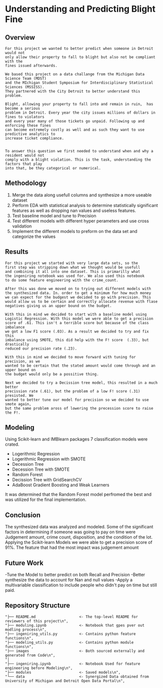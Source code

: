 # Understanding and Predicting Blight Fine

## Overview

    For this project we wanted to better predict when someone in Detroit would not
    only allow their property to fall to blight but also not be compliant with the 
    fines issued afterwards.

    We based this project on a data challange from the Michigan Data Science Team (MDST) 
    and the MIchigan Student Symposium for Interdisciplinary Statistical Sciences (MSSISS). 
    They partnered with the City Detroit to better understand this problem.

    Blight, allowing your property to fall into and remain in ruin,  has become a serious 
    problem in Detroit. Every year the city issues millions of dollars in fines to violators 
    and every year many of those tickets go unpaid. Following up and enforcing these fines 
    can become extremely costly as well and as such they want to use predictive analytics to 
    increase ticket compliance.


    To answer this question we first needed to understand when and why a resident would not 
    comply with a blight violation. This is the task, understanding the factors that play 
    into that, be they categorical or numerical.


    
## Methodology
1. Merge the data along usefull columns and synthesize a more useable dataset
2. Perform EDA with statistical analysis to determine statistically significant features as well as dropping nan values and useless features.
3. Test baseline model and tune to Precision
4. Test different models with different hyper perameters and use cross validation
5. Implement the different models to preform on the data set and categorize the values

## Results

    For this project we started with very large data sets, so the 
    first step was stripping down what we thought would be usefull 
    and combining it all into one dataset. This is primarilly what 
    the ingeniring notebook was used for. We also used this notebook 
    to do some feature engineering with the crime_count. 

    After this was done we moved on to trying out different models with 
    the synthesized data. In. order to get a minimum for how much money 
    we can expect for the budgest we decided to go with precision. This 
    would allow us to be certain and correctly allocate revenue with flase 
    negatives giving us an upper bound on the budget. 
    
    With this in mind we decided to start with a baseline model using 
    Logistic Regression. With this model we were able to get a precision 
    score of .61. This isn't a terrible score but because of the class imbalance 
    we got a low F1 score (.03). As a result we decided to try and fix this 
    imbalance using SMOTE, this did help with the F! score  (.33), but drastically 
    reduced our precision rate (.23). 
    
    With this in mind we decided to move forward with tuning for precision, as we 
    wanted to be certain that the stated amount would come through and an upper bound on 
    the budget would only be a possitive thing. 
    
    Next we decided to try a Decission tree model, this resulted in a much better 
    precission rate (.61), but the problem of a low F! score (.31) presisted. We 
    wanted to better tune our model for precision so we decided to use smote again, 
    but the same problem aross of lowering the precession score to raise the F!.

## Modeling
Using Scikit-learn and IMBlearn packages 7 classification models were crated.
- Logerithmic Regression 
- Logerithmic Regression with SMOTE
- Decession Tree 
- Decession Tree with SMOTE
- Random Forest
- Decission Tree with GridSearchCV
- AdaBoost Gradient Boosting and Weak Learners

It was determined that the Random Forest model perfromed the best and was utilized for the final implementation. 

## Conclusion
The synthesized data was analyzed and modeled. Some of the significant factors in determining if someone was going to pay on time were Judgement amount, crime count, disposition, and the condition of the lot. Applying the Scikit-learn Models we were able to get a precision score of 91%. The feature that had the most impact was judgement amount


## Future Work
-Tune the Model to better predict on both Recall and Precision
-Better synthesize the data to account for Nan and null values
-Apply a multivariable classification to include people who didn't pay on time but still paid.

## Repository Structure

    "├── README.md                    <- The top-level README for reviewers of this project\n",
    "├── moduling.ipynb               <- Notebook that gpes pver out modling process\n",
    "├── ingeniring_utils.py          <- Contains python feature functions\n",
    "├── modeling_utils.py            <- Contains python module functions\n",
    "├── images                       <- Both sourced externally and generated from Code\n",       
    "│                                          
    "├── ingeniring.ipynb             <- Notebook Used for feature engineering before Modeling\n",
    "├── modules                      <- Saved models\n",
    "└── data                         <- Synergized Data obtained from University of Michigan and Detroit Open Data Portal\n",